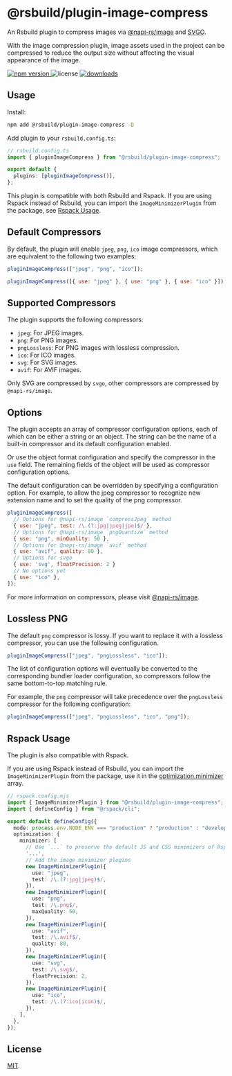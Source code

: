 # @rsbuild/plugin-image-compress

An Rsbuild plugin to compress images via [@napi-rs/image](https://www.npmjs.com/package/@napi-rs/image) and [SVGO](https://www.npmjs.com/package/svgo).

With the image compression plugin, image assets used in the project can be compressed to reduce the output size without affecting the visual appearance of the image.

<p>
  <a href="https://npmjs.com/package/@rsbuild/plugin-image-compress">
   <img src="https://img.shields.io/npm/v/@rsbuild/plugin-image-compress?style=flat-square&colorA=564341&colorB=EDED91" alt="npm version" />
  </a>
  <img src="https://img.shields.io/badge/License-MIT-blue.svg?style=flat-square&colorA=564341&colorB=EDED91" alt="license" />
  <a href="https://npmcharts.com/compare/@rsbuild/plugin-image-compress?minimal=true"><img src="https://img.shields.io/npm/dm/@rsbuild/plugin-image-compress.svg?style=flat-square&colorA=564341&colorB=EDED91" alt="downloads" /></a>
</p>

## Usage

Install:

```bash
npm add @rsbuild/plugin-image-compress -D
```

Add plugin to your `rsbuild.config.ts`:

```ts
// rsbuild.config.ts
import { pluginImageCompress } from "@rsbuild/plugin-image-compress";

export default {
  plugins: [pluginImageCompress()],
};
```

This plugin is compatible with both Rsbuild and Rspack. If you are using Rspack instead of Rsbuild, you can import the `ImageMinimizerPlugin` from the package, see [Rspack Usage](#rspack-usage).

## Default Compressors

By default, the plugin will enable `jpeg`, `png`, `ico` image compressors, which are equivalent to the following two examples:

```js
pluginImageCompress(["jpeg", "png", "ico"]);
```

```js
pluginImageCompress([{ use: "jpeg" }, { use: "png" }, { use: "ico" }]);
```

## Supported Compressors

The plugin supports the following compressors:

- `jpeg`: For JPEG images.
- `png`: For PNG images.
- `pngLossless`: For PNG images with lossless compression.
- `ico`: For ICO images.
- `svg`: For SVG images.
- `avif`: For AVIF images.

Only SVG are compressed by `svgo`, other compressors are compressed by `@napi-rs/image`.

## Options

The plugin accepts an array of compressor configuration options, each of which can be either a string or an object. The string can be the name of a built-in compressor and its default configuration enabled.

Or use the object format configuration and specify the compressor in the `use` field. The remaining fields of the object will be used as compressor configuration options.

The default configuration can be overridden by specifying a configuration option.
For example, to allow the jpeg compressor to recognize new extension name and to set the quality of the png compressor.

```js
pluginImageCompress([
  // Options for @napi-rs/image `compressJpeg` method
  { use: "jpeg", test: /\.(?:jpg|jpeg|jpe)$/ },
  // Options for @napi-rs/image `pngQuantize` method
  { use: "png", minQuality: 50 },
  // Options for @napi-rs/image `avif` method
  { use: "avif", quality: 80 },
  // Options for svgo
  { use: 'svg', floatPrecision: 2 }
  // No options yet
  { use: "ico" },
]);
```

For more information on compressors, please visit [@napi-rs/image](https://image.napi.rs/docs).

## Lossless PNG

The default `png` compressor is lossy. If you want to replace it with a lossless compressor, you can use the following configuration.

```js
pluginImageCompress(["jpeg", "pngLossless", "ico"]);
```

The list of configuration options will eventually be converted to the corresponding bundler loader configuration, so compressors follow the same bottom-to-top matching rule.

For example, the `png` compressor will take precedence over the `pngLossless` compressor for the following configuration:

```js
pluginImageCompress(["jpeg", "pngLossless", "ico", "png"]);
```

## Rspack Usage

The plugin is also compatible with Rspack.

If you are using Rspack instead of Rsbuild, you can import the `ImageMinimizerPlugin` from the package, use it in the [optimization.minimizer](https://rspack.dev/config/optimization#optimizationminimizer) array.

```ts
// rspack.config.mjs
import { ImageMinimizerPlugin } from "@rsbuild/plugin-image-compress";
import { defineConfig } from "@rspack/cli";

export default defineConfig({
  mode: process.env.NODE_ENV === "production" ? "production" : "development",
  optimization: {
    minimizer: [
      // Use `...` to preserve the default JS and CSS minimizers of Rspack
      '...',
      // Add the image minimizer plugins
      new ImageMinimizerPlugin({
        use: "jpeg",
        test: /\.(?:jpg|jpeg)$/,
      }),
      new ImageMinimizerPlugin({
        use: "png",
        test: /\.png$/,
        maxQuality: 50,
      }),
      new ImageMinimizerPlugin({
        use: "avif",
        test: /\.avif$/,
        quality: 80,
      }),
      new ImageMinimizerPlugin({
        use: "svg",
        test: /\.svg$/,
        floatPrecision: 2,
      }),
      new ImageMinimizerPlugin({
        use: "ico",
        test: /\.(?:ico|icon)$/,
      }),
    ],
  },
});
```

## License

[MIT](./LICENSE).
